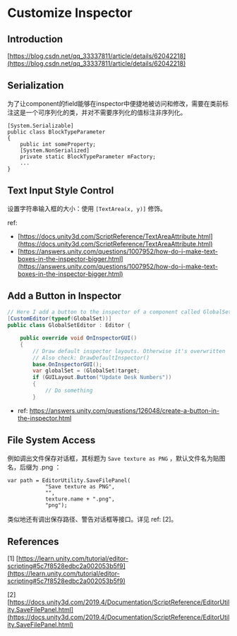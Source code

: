 # Customize Inspector

## Introduction

[https://blog.csdn.net/qq_33337811/article/details/62042218](https://blog.csdn.net/qq_33337811/article/details/62042218)

## Serialization

为了让component的field能够在inspector中便捷地被访问和修改，需要在类前标注这是一个可序列化的类，并对不需要序列化的值标注非序列化。

```
[System.Serializable]
public class BlockTypeParameter
{
    public int someProperty;
    [System.NonSerialized]
    private static BlockTypeParameter mFactory;
    ...
}
```

## Text Input Style Control
设置字符串输入框的大小：使用 `[TextArea(x, y)]` 修饰。

ref:
* [https://docs.unity3d.com/ScriptReference/TextAreaAttribute.html](https://docs.unity3d.com/ScriptReference/TextAreaAttribute.html)
* [https://answers.unity.com/questions/1007952/how-do-i-make-text-boxes-in-the-inspector-bigger.html](https://answers.unity.com/questions/1007952/how-do-i-make-text-boxes-in-the-inspector-bigger.html)

## Add a Button in Inspector

```csharp
// Here I add a button to the inspector of a component called GlobalSet
[CustomEditor(typeof(GlobalSet))]
public class GlobalSetEditor : Editor {

    public override void OnInspectorGUI()
    {
        // Draw default inspector layouts. Otherwise it's overwritten
        // Also check: DrawDefaultInspector()
        base.OnInspectorGUI(); 
        var globalSet = (GlobalSet)target;
        if (GUILayout.Button("Update Desk Numbers"))
        {
            // Do something
        }
```

- ref: https://answers.unity.com/questions/126048/create-a-button-in-the-inspector.html

## File System Access

例如调出文件保存对话框，其标题为 `Save texture as PNG` ，默认文件名为贴图名，后缀为 .png ：

```
var path = EditorUtility.SaveFilePanel(
            "Save texture as PNG",
            "",
            texture.name + ".png",
            "png");
```

类似地还有调出保存路径、警告对话框等接口。详见 ref: \[2]。

## References

\[1] [https://learn.unity.com/tutorial/editor-scripting#5c7f8528edbc2a002053b5f9](https://learn.unity.com/tutorial/editor-scripting#5c7f8528edbc2a002053b5f9)

\[2] [https://docs.unity3d.com/2019.4/Documentation/ScriptReference/EditorUtility.SaveFilePanel.html](https://docs.unity3d.com/2019.4/Documentation/ScriptReference/EditorUtility.SaveFilePanel.html)
